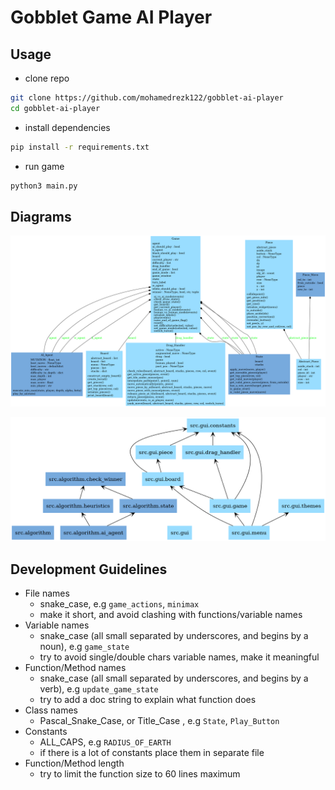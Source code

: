 # Gobblet Game AI Player

## Usage
- clone repo 

``` sh 
git clone https://github.com/mohamedrezk122/gobblet-ai-player
cd gobblet-ai-player
```
- install dependencies 

``` sh 
pip install -r requirements.txt
```
- run game 

``` sh 
python3 main.py 
```
## Diagrams

![](./classes.png)

![](packages.png)

## Development Guidelines
- File names 
    + snake_case, e.g `game_actions`, `minimax` 
    + make it short, and avoid clashing with functions/variable names 
- Variable names
    + snake_case (all small separated by underscores, and begins by a noun), e.g `game_state`
    + try to avoid single/double chars variable names, make it meaningful  
- Function/Method names 
    + snake_case (all small separated by underscores, and begins by a verb), e.g `update_game_state`
    + try to add a doc string to explain what function does 
- Class names 
    + Pascal_Snake_Case, or Title_Case , e.g `State`, `Play_Button`
- Constants 
    + ALL_CAPS, e.g `RADIUS_OF_EARTH`
    + if there is a lot of constants place them in separate file 
- Function/Method length 
    + try to limit the function size to 60 lines maximum


